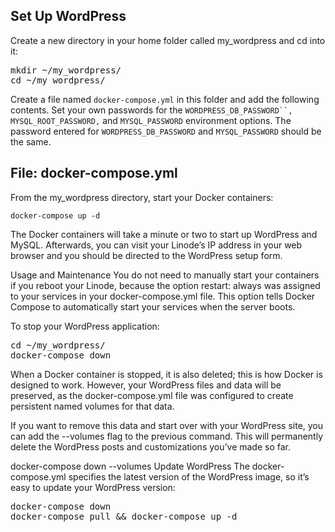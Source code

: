 ## Set Up WordPress
Create a new directory in your home folder called my_wordpress and cd into it:

<pre class="terminal">
mkdir ~/my_wordpress/
cd ~/my_wordpress/
</pre>

Create a file named  `docker-compose.yml` in this folder and add the following contents. Set your own passwords for the `WORDPRESS_DB_PASSWORD``, MYSQL_ROOT_PASSWORD,` and `MYSQL_PASSWORD` environment options. The password entered for `WORDPRESS_DB_PASSWORD` and `MYSQL_PASSWORD` should be the same.


## File: docker-compose.yml

From the my_wordpress directory, start your Docker containers:

`docker-compose up -d`

The Docker containers will take a minute or two to start up WordPress and MySQL. Afterwards, you can visit your Linode’s IP address in your web browser and you should be directed to the WordPress setup form.

Usage and Maintenance
You do not need to manually start your containers if you reboot your Linode, because the option restart: always was assigned to your services in your docker-compose.yml file. This option tells Docker Compose to automatically start your services when the server boots.

To stop your WordPress application:

<pre class="terminal">
cd ~/my_wordpress/
docker-compose down
</pre>

When a Docker container is stopped, it is also deleted; this is how Docker is designed to work. However, your WordPress files and data will be preserved, as the docker-compose.yml file was configured to create persistent named volumes for that data.

If you want to remove this data and start over with your WordPress site, you can add the --volumes flag to the previous command. This will permanently delete the WordPress posts and customizations you’ve made so far.

docker-compose down --volumes
Update WordPress
The docker-compose.yml specifies the latest version of the WordPress image, so it’s easy to update your WordPress version:

<pre class="terminal">
docker-compose down
docker-compose pull && docker-compose up -d
</pre>
